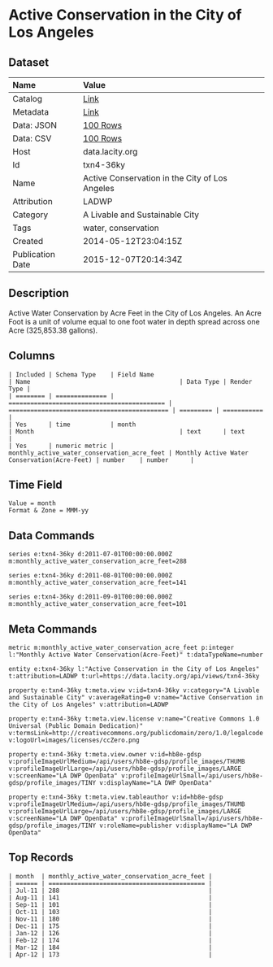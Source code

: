 # Active Conservation in the City of Los Angeles

## Dataset

| Name | Value |
| :--- | :---- |
| Catalog | [Link](https://catalog.data.gov/dataset/active-conservation-in-the-city-of-los-angeles) |
| Metadata | [Link](https://data.lacity.org/api/views/txn4-36ky) |
| Data: JSON | [100 Rows](https://data.lacity.org/api/views/txn4-36ky/rows.json?max_rows=100) |
| Data: CSV | [100 Rows](https://data.lacity.org/api/views/txn4-36ky/rows.csv?max_rows=100) |
| Host | data.lacity.org |
| Id | txn4-36ky |
| Name | Active Conservation in the City of Los Angeles |
| Attribution | LADWP |
| Category | A Livable and Sustainable City |
| Tags | water, conservation |
| Created | 2014-05-12T23:04:15Z |
| Publication Date | 2015-12-07T20:14:34Z |

## Description

Active Water Conservation by Acre Feet in the City of Los Angeles. An Acre Foot is a unit of volume equal to one foot water in depth spread across one Acre (325,853.38 gallons).

## Columns

```ls
| Included | Schema Type    | Field Name                                  | Name                                         | Data Type | Render Type |
| ======== | ============== | =========================================== | ============================================ | ========= | =========== |
| Yes      | time           | month                                       | Month                                        | text      | text        |
| Yes      | numeric metric | monthly_active_water_conservation_acre_feet | Monthly Active Water Conservation(Acre-Feet) | number    | number      |
```

## Time Field

```ls
Value = month
Format & Zone = MMM-yy
```

## Data Commands

```ls
series e:txn4-36ky d:2011-07-01T00:00:00.000Z m:monthly_active_water_conservation_acre_feet=288

series e:txn4-36ky d:2011-08-01T00:00:00.000Z m:monthly_active_water_conservation_acre_feet=141

series e:txn4-36ky d:2011-09-01T00:00:00.000Z m:monthly_active_water_conservation_acre_feet=101
```

## Meta Commands

```ls
metric m:monthly_active_water_conservation_acre_feet p:integer l:"Monthly Active Water Conservation(Acre-Feet)" t:dataTypeName=number

entity e:txn4-36ky l:"Active Conservation in the City of Los Angeles" t:attribution=LADWP t:url=https://data.lacity.org/api/views/txn4-36ky

property e:txn4-36ky t:meta.view v:id=txn4-36ky v:category="A Livable and Sustainable City" v:averageRating=0 v:name="Active Conservation in the City of Los Angeles" v:attribution=LADWP

property e:txn4-36ky t:meta.view.license v:name="Creative Commons 1.0 Universal (Public Domain Dedication)" v:termsLink=http://creativecommons.org/publicdomain/zero/1.0/legalcode v:logoUrl=images/licenses/ccZero.png

property e:txn4-36ky t:meta.view.owner v:id=hb8e-gdsp v:profileImageUrlMedium=/api/users/hb8e-gdsp/profile_images/THUMB v:profileImageUrlLarge=/api/users/hb8e-gdsp/profile_images/LARGE v:screenName="LA DWP OpenData" v:profileImageUrlSmall=/api/users/hb8e-gdsp/profile_images/TINY v:displayName="LA DWP OpenData"

property e:txn4-36ky t:meta.view.tableauthor v:id=hb8e-gdsp v:profileImageUrlMedium=/api/users/hb8e-gdsp/profile_images/THUMB v:profileImageUrlLarge=/api/users/hb8e-gdsp/profile_images/LARGE v:screenName="LA DWP OpenData" v:profileImageUrlSmall=/api/users/hb8e-gdsp/profile_images/TINY v:roleName=publisher v:displayName="LA DWP OpenData"
```

## Top Records

```ls
| month  | monthly_active_water_conservation_acre_feet | 
| ====== | =========================================== | 
| Jul-11 | 288                                         | 
| Aug-11 | 141                                         | 
| Sep-11 | 101                                         | 
| Oct-11 | 103                                         | 
| Nov-11 | 180                                         | 
| Dec-11 | 175                                         | 
| Jan-12 | 126                                         | 
| Feb-12 | 174                                         | 
| Mar-12 | 184                                         | 
| Apr-12 | 173                                         | 
```